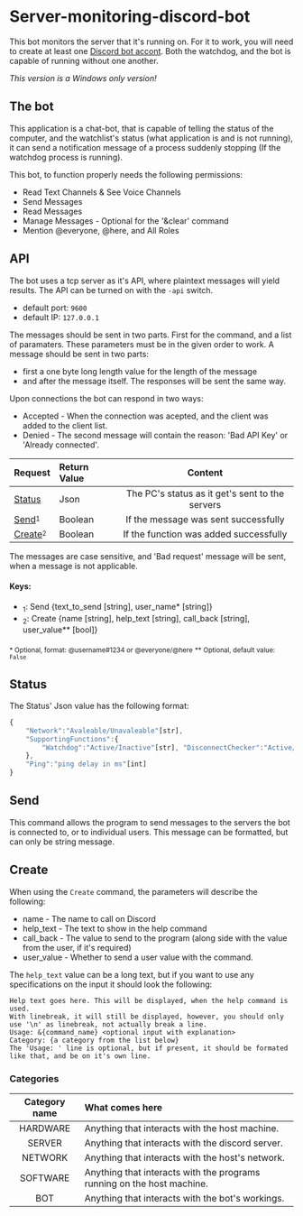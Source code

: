 # Server-monitoring-discord-bot

This bot monitors the server that it's running on.
For it to work, you will need to create at least one [Discord bot accont](https://discordapp.com/developers/applications/).
Both the watchdog, and the bot is capable of running without one another.

*This version is a Windows only version!*

## The bot

This application is a chat-bot, that is capable of telling the status of the computer, and the watchlist's status (what application is and is not running), it can send a notification message of a process suddenly stopping (If the watchdog process is running).

This bot, to function properly needs the following permissions:

* Read Text Channels & See Voice Channels
* Send Messages
* Read Messages
* Manage Messages - Optional for the '&clear' command
* Mention @everyone, @here, and All Roles

## API

The bot uses a tcp server as it's API, where plaintext messages will yield results. The API can be turned on with the `-api` switch.
 -  default port: `9600`
 -  default IP: `127.0.0.1`

The messages should be sent in two parts. First for the command, and a list of paramaters. These parameters must be in the given order to work. A message should be sent in two parts:
 -  first a one byte long length value for the length of the message
 -  and after the message itself. 
The responses will be sent the same way.

Upon connections the bot can respond in two ways:
 -  Accepted - When the connection was acepted, and the client was added to the client list.
 -  Denied - The second message will contain the reason: 'Bad API Key' or 'Already connected'.

|Request                                  |Return Value  |Content                                        |
|:----------------------------------------|:-------------|:---------------------------------------------:|
|[Status](#Status)                        |Json          |The PC's status as it get's sent to the servers|
|[Send](#Send)<sup><sub>1</sub></sup>     |Boolean       |If the message was sent successfully           |
|[Create](#Create)<sup><sub>2</sub></sup> |Boolean       |If the function was added successfully         |

The messages are case sensitive, and 'Bad request' message will be sent, when a message is not applicable.

#### Keys:
 -  <sub>1</sub>: Send {text_to_send [string], user_name* [string]}
 -  <sub>2</sub>: Create {name [string], help_text [string], call_back [string], user_value** [bool]}

<sub>* Optional, format: @username#1234 or @everyone/@here</sub>
<sub>** Optional, default value: `False`</sub>

## Status

The Status' Json value has the following format:

```javascript
{
    "Network":"Avaleable/Unavaleable"[str],
    "SupportingFunctions":{
        "Watchdog":"Active/Inactive"[str], "DisconnectChecker":"Active/Inactive"[str]
    },
    "Ping":"ping delay in ms"[int]
}
```

## Send

This command allows the program to send messages to the servers the bot is connected to, or to individual users. This message can be formatted, but can only be string message.

## Create

When using the `Create` command, the parameters will describe the following:
 -  name - The name to call on Discord
 -  help_text - The text to show in the help command
 -  call_back - The value to send to the program (along side with the value from the user, if it's required)
 -  user_value - Whether to send a user value with the command.

The `help_text` value can be a long text, but if you want to use any specifications on the input it should look the following:

```
Help text goes here. This will be displayed, when the help command is used.
With linebreak, it will still be displayed, however, you should only use '\n' as linebreak, not actually break a line.
Usage: &{command_name} <optional input with explanation>
Category: {a category from the list below}
The 'Usage: ' line is optional, but if present, it should be formated like that, and be on it's own line.
```

### Categories

|Category name     |What comes here                                                        |
|:----------------:|:----------------------------------------------------------------------|
|HARDWARE          |Anything that interacts with the host machine.                         |
|SERVER            |Anything that interacts with the discord server.                       |
|NETWORK           |Anything that interacts with the host's network.                       |
|SOFTWARE          |Anything that interacts with the programs running on the host machine. |
|BOT               |Anything that interacts with the bot's workings.                       |
